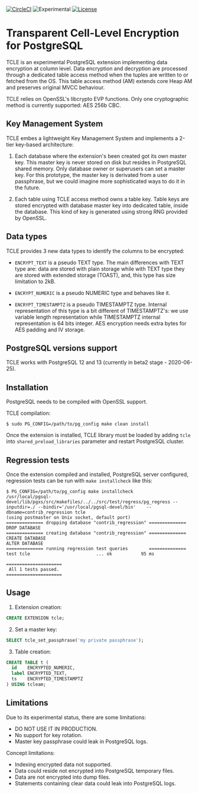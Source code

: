 [![CircleCI](https://circleci.com/gh/julmon/tcle.svg?style=shield)](https://app.circleci.com/pipelines/github/julmon/tcle?branch=master)
![Experimental](https://img.shields.io/badge/status-experimental-orange)
[![License](https://img.shields.io/github/license/julmon/tcle?color=%23008bb9)](https://github.com/julmon/tcle/blob/master/LICENSE.txt)

# Transparent Cell-Level Encryption for PostgreSQL

TCLE is an experimental PostgreSQL extension implementing data encryption at
column level. Data encryption and decryption are processed through a dedicated
table access method when the tuples are written to or fetched from the OS. This
table access method (AM) extends core Heap AM and preserves original MVCC
behaviour.

TCLE relies on OpenSSL's libcrypto EVP functions. Only one cryptographic method
is currently supported: AES 256b CBC.

## Key Management System

TCLE embes a lightweight Key Management System and implements a 2-tier
key-based architecture:

  1. Each database where the extension's been created got its own master key.
     This master key is never stored on disk but resides in PostgreSQL shared
     memory.
     Only database owner or superusers can set a master key. For this prototype,
     the master key is derivated from a user passphrase, but we could imagine
     more sophisticated ways to do it in the future.

  2. Each table using TCLE access method owns a table key. Table keys are
     stored encrypted with database master key into dedicated table, inside the
     database. This kind of key is generated using strong RNG provided by
     OpenSSL.

## Data types

TCLE provides 3 new data types to identify the columns to be encrypted:

  * `ENCRYPT_TEXT` is a pseudo TEXT type. The main differences with TEXT
    type are: data are stored with plain storage while with TEXT type they are
    stored with extended storage (TOAST), and, this type has size limitation
    to 2kB.

  * `ENCRYPT_NUMERIC` is a pseudo NUMERIC type and behaves like it.

  * `ENCRYPT_TIMESTAMPTZ` is a pseudo TIMESTAMPTZ type. Internal representation
    of this type is a bit different of TIMESTAMPTZ's: we use variable length
    representation while TIMESTAMPTZ internal representation is 64 bits
    integer. AES encryption needs extra bytes for AES padding and IV storage.

## PostgreSQL versions support

TCLE works with PostgreSQL 12 and 13 (currently in beta2 stage - 2020-06-25).

## Installation

PostgreSQL needs to be compiled with OpenSSL support.

TCLE compilation:
```console
$ sudo PG_CONFIG=/path/to/pg_config make clean install
```

Once the extension is installed, TCLE library must be loaded by adding `tcle`
into `shared_preload_libraries` parameter and restart PostgreSQL cluster.

## Regression tests

Once the extension compiled and installed, PostgreSQL server configured,
regression tests can be run with `make installcheck` like this:
```console
$ PG_CONFIG=/path/to/pg_config make installcheck
/usr/local/pgsql-devel/lib/pgxs/src/makefiles/../../src/test/regress/pg_regress --inputdir=./ --bindir='/usr/local/pgsql-devel/bin'    --dbname=contrib_regression tcle
(using postmaster on Unix socket, default port)
============== dropping database "contrib_regression" ==============
DROP DATABASE
============== creating database "contrib_regression" ==============
CREATE DATABASE
ALTER DATABASE
============== running regression test queries        ==============
test tcle                         ... ok           95 ms

=====================
 All 1 tests passed. 
=====================

```

## Usage

1. Extension creation:
```sql
CREATE EXTENSION tcle;
```

2. Set a master key:
```sql
SELECT tcle_set_passphrase('my private passphrase');
```

3. Table creation:
```sql
CREATE TABLE t (
  id    ENCRYPTED_NUMERIC,
  label ENCRYPTED_TEXT,
  ts    ENCRYPTED_TIMESTAMPTZ
) USING tcleam;
```

## Limitations

Due to its experimental status, there are some limitations:

  * DO NOT USE IT IN PRODUCTION.
  * No support for key rotation.
  * Master key passphrase could leak in PostgreSQL logs.

Concept limitations:

  * Indexing encrypted data not supported.
  * Data could reside not encrypted into PostgreSQL temporary files.
  * Data are not encrypted into dump files.
  * Statements containing clear data could leak into PostgreSQL logs.

